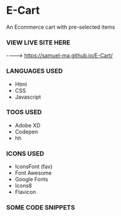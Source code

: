 # E-Cart
An Ecommerce cart with pre-selected items

### VIEW LIVE SITE HERE
----> https://samuel-ma.github.io/E-Cart/

### LANGUAGES USED
<ul>
  <li>Html</li>
  <li>CSS</li>
  <li>Javascript</li>
</ul>

### TOOS USED
<ul>
  <li>Adobe XD</li>
  <liVisual Studio Code></li>
  <li>Codepen</li>
  <li>hh</li>
</ul>

### ICONS USED
<ul>
  <li>IconsFont (fav)</li>
  <li>Font Awesome</li>
  <li>Google Fonts</li>
  <li>Icons8</li>
  <li>Flavicon</li>
</ul>

### SOME CODE SNIPPETS
```Javascript
```
